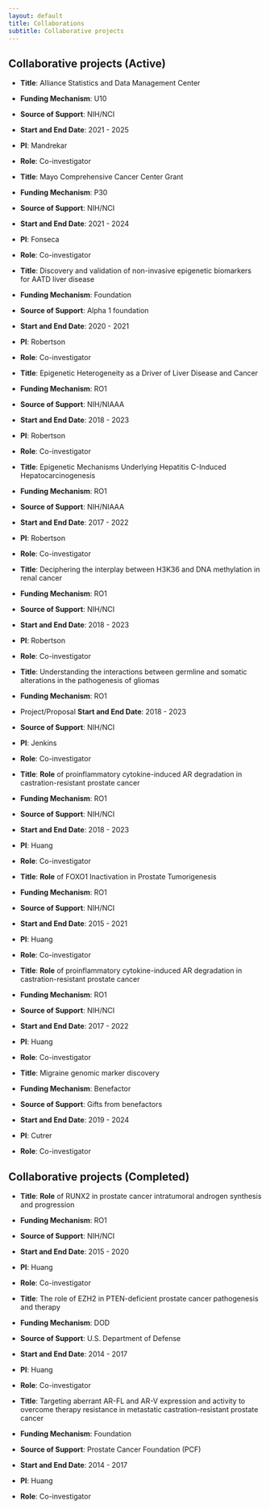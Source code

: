 ```yaml
---
layout: default
title: Collaborations
subtitle: Collaborative projects
---
```


## Collaborative projects (Active)


- **Title**: Alliance Statistics and Data Management Center
- **Funding Mechanism**: U10
- **Source of Support**: NIH/NCI
- **Start and End Date**: 2021 - 2025
- **PI**: Mandrekar
- **Role**: Co-investigator


- **Title**: Mayo Comprehensive Cancer Center Grant
- **Funding Mechanism**: P30
- **Source of Support**: NIH/NCI
- **Start and End Date**: 2021 - 2024
- **PI**: Fonseca
- **Role**: Co-investigator


- **Title**: Discovery and validation of non-invasive epigenetic biomarkers for AATD liver disease
- **Funding Mechanism**: Foundation
- **Source of Support**: Alpha 1 foundation
- **Start and End Date**: 2020 - 2021
- **PI**: Robertson
- **Role**: Co-investigator


- **Title**: Epigenetic Heterogeneity as a Driver of Liver Disease and Cancer
- **Funding Mechanism**: RO1
- **Source of Support**: NIH/NIAAA
- **Start and End Date**: 2018 - 2023
- **PI**: Robertson
- **Role**: Co-investigator


- **Title**: Epigenetic Mechanisms Underlying Hepatitis C-Induced Hepatocarcinogenesis
- **Funding Mechanism**: RO1
- **Source of Support**: NIH/NIAAA
- **Start and End Date**: 2017 - 2022
- **PI**: Robertson
- **Role**: Co-investigator


- **Title**: Deciphering the interplay between H3K36 and DNA methylation in renal cancer
- **Funding Mechanism**: RO1
- **Source of Support**: NIH/NCI
- **Start and End Date**: 2018 - 2023
- **PI**: Robertson
- **Role**: Co-investigator


- **Title**: Understanding the interactions between germline and somatic alterations in the pathogenesis of gliomas
- **Funding Mechanism**: RO1
- Project/Proposal **Start and End Date**: 2018 - 2023
- **Source of Support**: NIH/NCI
- **PI**: Jenkins
- **Role**: Co-investigator


- **Title**: **Role** of proinflammatory cytokine-induced AR degradation in castration-resistant prostate cancer
- **Funding Mechanism**: RO1
- **Source of Support**: NIH/NCI
- **Start and End Date**: 2018 - 2023
- **PI**: Huang
- **Role**: Co-investigator


- **Title**: **Role** of FOXO1 Inactivation in Prostate Tumorigenesis
- **Funding Mechanism**: RO1
- **Source of Support**: NIH/NCI
- **Start and End Date**: 2015 - 2021
- **PI**: Huang
- **Role**: Co-investigator


- **Title**: **Role** of proinflammatory cytokine-induced AR degradation in castration-resistant prostate cancer
- **Funding Mechanism**: RO1
- **Source of Support**: NIH/NCI
- **Start and End Date**: 2017 - 2022
- **PI**: Huang
- **Role**: Co-investigator


- **Title**: Migraine genomic marker discovery
- **Funding Mechanism**: Benefactor
- **Source of Support**:  Gifts from benefactors
- **Start and End Date**: 2019 - 2024
- **PI**: Cutrer
- **Role**: Co-investigator


## Collaborative projects (Completed)

- **Title**: **Role** of RUNX2 in prostate cancer intratumoral androgen synthesis and progression
- **Funding Mechanism**: RO1
- **Source of Support**: NIH/NCI
- **Start and End Date**: 2015 - 2020
- **PI**: Huang
- **Role**: Co-investigator


- **Title**: The role of EZH2 in PTEN-deficient prostate cancer pathogenesis and therapy
- **Funding Mechanism**: DOD
- **Source of Support**: U.S. Department of Defense
- **Start and End Date**: 2014 - 2017
- **PI**: Huang
- **Role**: Co-investigator


- **Title**: Targeting aberrant AR-FL and AR-V expression and activity to overcome therapy resistance in metastatic castration-resistant prostate cancer
- **Funding Mechanism**: Foundation
- **Source of Support**: Prostate Cancer Foundation (PCF)
- **Start and End Date**: 2014 - 2017
- **PI**: Huang
- **Role**: Co-investigator




